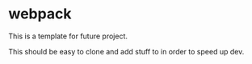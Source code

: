 # webpack

This is a template for future project.

This should be easy to clone and add stuff to in order to speed up dev.

